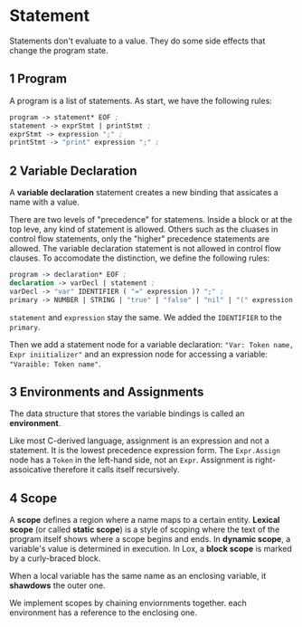 # Statement

Statements don't evaluate to a value. They do some side effects that change the program state.

## 1 Program

A program is a list of statements. As start, we have the following rules:

```lisp
program -> statement* EOF ;
statement -> exprStmt | printStmt ;
exprStmt -> expression ";" ;
printStmt -> "print" expression ";" ;
```

## 2 Variable Declaration

A **variable declaration** statement creates a new binding that assicates a name with a value.

There are two levels of "precedence" for statemens. Inside a block or at the top leve, any kind of statement is allowed. Others such as the cluases in control flow statements, only the "higher" precedence statements are allowed. The variable declaration statement is not allowed in control flow clauses. To accomodate the distinction, we define the following rules:

```lisp
program -> declaration* EOF ;
declaration -> varDecl | statement ;
varDecl -> "var" IDENTIFIER ( "=" expression )? ";" ;
primary -> NUMBER | STRING | "true" | "false" | "nil" | "(" expression ")" | IDENTIFIER ;
```

`statement` and `expression` stay the same. We added the `IDENTIFIER` to the `primary`.

Then we add a statement node for a variable declaration: `"Var: Token name, Expr iniitializer"` and an expression node for accessing a variable: `"Varaible: Token name"`.

## 3 Environments and Assignments

The data structure that stores the variable bindings is called an **environment**.

Like most C-derived language, assignment is an expression and not a statement. It is the lowest precedence expression form. The `Expr.Assign` node has a `Token` in the left-hand side, not an `Expr`. Assignment is right-assoicative therefore it calls itself recursively.

## 4 Scope

A **scope** defines a region where a name maps to a certain entity. **Lexical scope** (or called **static scope**) is a style of scoping where the text of the program itself shows where a scope begins and ends. In **dynamic scope**, a variable's value is determined in execution. In Lox, a **block scope** is marked by a curly-braced block.

When a local variable has the same name as an enclosing variable, it **shawdows** the outer one.

We implement scopes by chaining enviornments together. each environment has a reference to the enclosing one.
